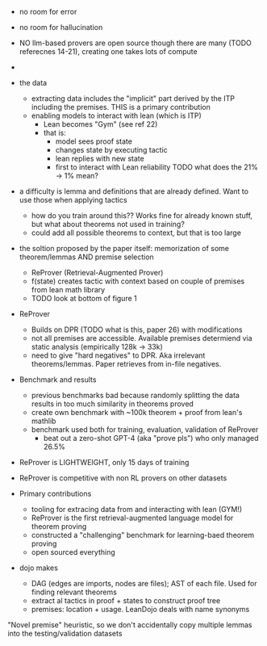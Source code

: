 - no room for error
- no room for hallucination
- NO llm-based provers are open source though there are many (TODO referecnes 14-21), creating one takes lots of compute
-

- the data
  - extracting data includes the "implicit" part derived by the ITP including the premises. THIS is a primary contribution
  - enabling models to interact with lean (which is ITP)
    - Lean becomes "Gym" (see ref 22)
    - that is:
      - model sees proof state
      - changes state by executing tactic
      - lean replies with new state
      - first to interact with Lean reliability TODO what does the 21% -> 1% mean?
- a difficulty is lemma and definitions that are already defined. Want to use those when applying tactics
  - how do you train around this?? Works fine for already known stuff, but what about theorems not used in training?
  - could add all possible theorems to context, but that is too large
- the soltion proposed by the paper itself: memorization of some theorem/lemmas AND premise selection
  - ReProver (Retrieval-Augmented Prover)
  - f(state) creates tactic with context based on couple of premises from lean math library
  - TODO look at bottom of figure 1
- ReProver
  - Builds on DPR (TODO what is this, paper 26) with modifications
  - not all premises are accessible. Available premises determiend via static analysis (empirically 128k -> 33k)
  - need to give "hard negatives" to DPR. Aka irrelevant theorems/lemmas. Paper retrieves from in-file negatives.

- Benchmark and results
  - previous benchmarks bad because randomly splitting the data results in too much similarity in theorems proved
  - create own benchmark with ~100k theorem + proof from lean's mathlib
  - benchmark used both for training, evaluation, validation of ReProver
    - beat out a zero-shot GPT-4 (aka "prove pls") who only managed 26.5%

- ReProver is LIGHTWEIGHT, only 15 days of training
- ReProver is competitive with non RL provers on other datasets

- Primary contributions
  - tooling for extracing data from and interacting with lean (GYM!)
  - ReProver is the first retrieval-augmented language model for theorem proving
  - constructed a "challenging" benchmark for learning-baed theorem proving
  - open sourced everything

- dojo makes
  - DAG (edges are imports, nodes are files); AST of each file. Used for finding relevant theorems
  - extract al tactics in proof + states to construct proof tree
  - premises: location + usage. LeanDojo deals with name synonyms

"Novel premise" heuristic, so we don't accidentally copy multiple lemmas into the testing/validation datasets


